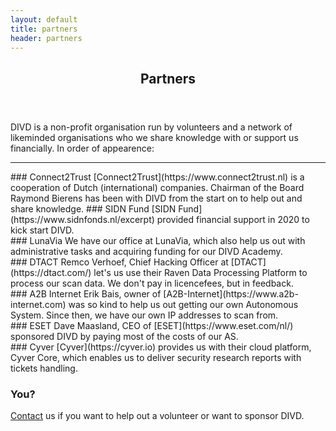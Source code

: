 ```yaml
---
layout: default
title: partners
header: partners
---
```

<header>
	<h2>Partners</h2>
</header>
DIVD is a non-profit organisation run by volunteers and a network of likeminded organisations who we share knowledge with or support us financially. In order of appearence:
<hr>
### Connect2Trust
[Connect2Trust](https://www.connect2trust.nl) is a cooperation of Dutch (international) companies. Chairman of the Board Raymond Bierens has been with DIVD from the start on to help out and share knowledge.
### SIDN Fund
[SIDN Fund](https://www.sidnfonds.nl/excerpt) provided financial support in 2020 to kick start DIVD. <br>
### LunaVia
We have our office at LunaVia, which also help us out with administrative tasks and acquiring funding for our DIVD Academy.<br>
### DTACT
Remco Verhoef, Chief Hacking Officer at [DTACT](https://dtact.com/) let's us use their Raven Data Processing Platform to process our scan data. We don't pay in licencefees, but in feedback.<br>
### A2B Internet
Erik Bais, owner of [A2B-Internet](https://www.a2b-internet.com) was so kind to help us out getting our own Autonomous System. Since then, we have our own IP addresses to scan from.<br>
### ESET
Dave Maasland, CEO of [ESET](https://www.eset.com/nl/) sponsored DIVD by paying most of the costs of our AS. <br>
### Cyver
[Cyver](https://cyver.io) provides us with their cloud platform, Cyver Core, which enables us to deliver security research reports with tickets handling. 

### You?
[Contact](https://divd.nl/divd-nl/contact/) us if you want to help out a volunteer or want to sponsor DIVD. <br>


